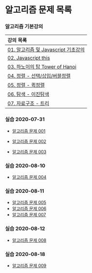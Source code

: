 # **알고리즘 문제 목록**

### 알고리즘 기본강의

| 강의 목록                                              |
| :----------------------------------------------------- |
| [01. 알고리즘 및 Javascript 기초강의](./lec/lec001.md) |
| [02. Javascript this](./lec/lec002.md)                 |
| [03. 하노이의 탑 Tower of Hanoi](./lec/lec_Hanoi.pdf)  |
| [04. 정렬 - 선택/삽입/버블정렬](./lec/lec_Sort.pdf)    |
| [05. 정렬 - 퀵정렬](./lec/lec_Sort_2.pdf)              |
| [06. 탐색 - 이진탐색](./lec/lec_Sort_2.pdf)              |
| [07. 자료구조 - 트리](./lec/lec_Tree.pdf)                |

### 실습 2020-07-31

- [알고리즘 문제 001](./exam/001-lv1.md)

- [알고리즘 문제 002](./exam/002-lv1.md)

- [알고리즘 문제 003](./exam/003-lv2.md)

### 실습 2020-08-10

- [알고리즘 문제 004](./exam/004-lv3.md)


### 실습 2020-08-11

- [알고리즘 문제 005](./exam/005-lv2.md)
- [알고리즘 문제 006](./exam/006-lv2.md)
- [알고리즘 문제 007](./exam/007-lv2.md)

### 실습 2020-08-12
- [알고리즘 문제 008](./exam/008-lv3.md)

### 실습 2020-08-18
- [알고리즘 문제 009](./exam/009-lv3.md)